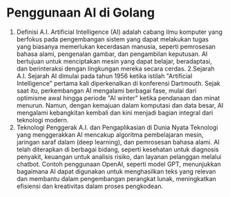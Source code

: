 # Penggunaan AI di Golang

1. Definisi A.I.
Artificial Intelligence (AI) adalah cabang ilmu komputer yang berfokus pada pengembangan sistem yang dapat melakukan tugas yang biasanya memerlukan kecerdasan manusia, seperti pemrosesan bahasa alami, pengenalan gambar, dan pengambilan keputusan. AI bertujuan untuk menciptakan mesin yang dapat belajar, beradaptasi, dan berinteraksi dengan lingkungan mereka secara cerdas.
2.Sejarah A.I.
Sejarah AI dimulai pada tahun 1956 ketika istilah "Artificial Intelligence" pertama kali diperkenalkan di konferensi Dartmouth. Sejak saat itu, perkembangan AI mengalami berbagai fase, mulai dari optimisme awal hingga periode "AI winter" ketika pendanaan dan minat menurun. Namun, dengan kemajuan dalam komputasi dan data besar, AI mengalami kebangkitan kembali dan kini menjadi bagian integral dari teknologi modern.
3. Teknologi Penggerak A.I. dan Pengaplikasian di Dunia Nyata
Teknologi yang menggerakkan AI mencakup algoritma pembelajaran mesin, jaringan saraf dalam (deep learning), dan pemrosesan bahasa alami. AI telah diterapkan di berbagai bidang, seperti kesehatan untuk diagnosis penyakit, keuangan untuk analisis risiko, dan layanan pelanggan melalui chatbot. Contoh penggunaan OpenAI, seperti model GPT, menunjukkan bagaimana AI dapat digunakan untuk menghasilkan teks yang relevan dan membantu dalam pengembangan perangkat lunak, meningkatkan efisiensi dan kreativitas dalam proses pengkodean.